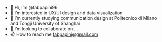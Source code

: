 - 👋 Hi, I’m @fabpapini96
- 👀 I’m interested in UX/UI design and data visualization
- 🌱 I’m currently studying communication design at Politecnico di Milano and Tongji University of Shanghai
- 💞️ I’m looking to collaborate on ...
- 📫 How to reach me fabpapini@gmail.com

<!---
fabpapini96/fabpapini96 is a ✨ special ✨ repository because its `README.md` (this file) appears on your GitHub profile.
You can click the Preview link to take a look at your changes.
--->
